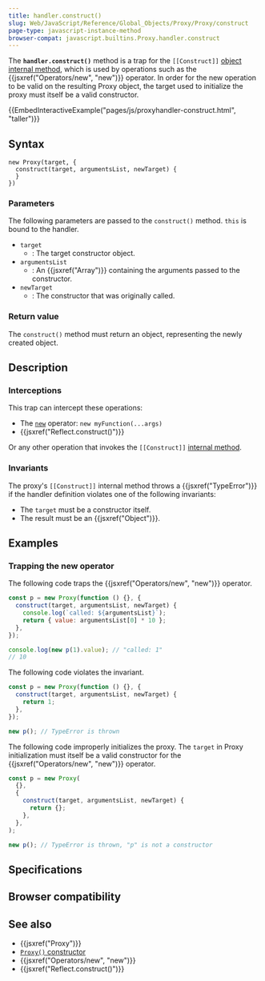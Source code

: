 ```yaml
---
title: handler.construct()
slug: Web/JavaScript/Reference/Global_Objects/Proxy/Proxy/construct
page-type: javascript-instance-method
browser-compat: javascript.builtins.Proxy.handler.construct
---
```




The **`handler.construct()`** method is a trap for the `[[Construct]]` [object internal method](/Web/JavaScript/Reference/Global_Objects/Proxy#object_internal_methods), which is used by operations such as the {{jsxref("Operators/new", "new")}} operator. In order for the new operation to be valid on the resulting Proxy object, the target used to initialize the proxy must itself be a valid constructor.

{{EmbedInteractiveExample("pages/js/proxyhandler-construct.html", "taller")}}

## Syntax

```js-nolint
new Proxy(target, {
  construct(target, argumentsList, newTarget) {
  }
})
```

### Parameters

The following parameters are passed to the `construct()` method. `this` is bound to the handler.

- `target`
  - : The target constructor object.
- `argumentsList`
  - : An {{jsxref("Array")}} containing the arguments passed to the constructor.
- `newTarget`
  - : The constructor that was originally called.

### Return value

The `construct()` method must return an object, representing the newly created object.

## Description

### Interceptions

This trap can intercept these operations:

- The [`new`](/Web/JavaScript/Reference/Operators/new) operator: `new myFunction(...args)`
- {{jsxref("Reflect.construct()")}}

Or any other operation that invokes the `[[Construct]]` [internal method](/Web/JavaScript/Reference/Global_Objects/Proxy#object_internal_methods).

### Invariants

The proxy's `[[Construct]]` internal method throws a {{jsxref("TypeError")}} if the handler definition violates one of the following invariants:

- The `target` must be a constructor itself.
- The result must be an {{jsxref("Object")}}.

## Examples

### Trapping the new operator

The following code traps the {{jsxref("Operators/new", "new")}} operator.

```js
const p = new Proxy(function () {}, {
  construct(target, argumentsList, newTarget) {
    console.log(`called: ${argumentsList}`);
    return { value: argumentsList[0] * 10 };
  },
});

console.log(new p(1).value); // "called: 1"
// 10
```

The following code violates the invariant.

```js example-bad
const p = new Proxy(function () {}, {
  construct(target, argumentsList, newTarget) {
    return 1;
  },
});

new p(); // TypeError is thrown
```

The following code improperly initializes the proxy. The `target` in Proxy initialization must itself be a valid constructor for the {{jsxref("Operators/new", "new")}} operator.

```js example-bad
const p = new Proxy(
  {},
  {
    construct(target, argumentsList, newTarget) {
      return {};
    },
  },
);

new p(); // TypeError is thrown, "p" is not a constructor
```

## Specifications



## Browser compatibility



## See also

- {{jsxref("Proxy")}}
- [`Proxy()` constructor](/Web/JavaScript/Reference/Global_Objects/Proxy/Proxy)
- {{jsxref("Operators/new", "new")}}
- {{jsxref("Reflect.construct()")}}
